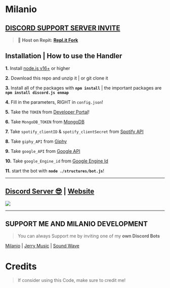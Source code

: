 # Milanio

## [**DISCORD SUPPORT SERVER INVITE**](https://dsc.gg/milanio.dev)
> 💪 **Host on Repit:** [**Repl.it Fork**](https://replit.com/@Zedro2742/Milanio)

## Installation | How to use the Handler

 **1.** Install [node.js v16+](https://nodejs.org/) or higher

 **2.** Download this repo and unzip it    |    or git clone it

 **3.** Install all of the packages with **`npm install`**     |  the important packages are   **`npm install discord.js enmap`**

 **4.** Fill in the parameters, RIGHT in `config.json`!

 **5.** Take the `TOKEN` from [Developer Portal](https://discord.com/developers/applications/)!

 **6.** Take `MongoDB_TOKEN` from [MongoDB](https://cloud.mongodb.com/)

 **7.** Take `spotify_clientID` & `spotify_clientSecret` from [Spotify API](https://developer.spotify.com/dashboard/)

 **8.** Take `giphy_API` from [Giphy](https://developers.giphy.com/dashboard)

**9.** Take `google_API` from [Google API](https://console.cloud.google.com/apis/credentials/key/)

**10.** Take `google_Engine_id` from [Google Engine Id](https://cse.google.com/cse/all) 

 **11.** start the bot with **`node ./structures/bot.js`**!
  
***

## [Discord Server 😎](https://dsc.gg/milanio.dev) | [Website](https://milaniodev.ml)
<a href="https://dsc.gg/milanio.dev"><img src="https://discord.com/api/guilds/825260113509351454/widget.png?style=banner2"></a>

***

## SUPPORT ME AND MILANIO DEVELOPMENT

> You can always Support me by inviting one of my **own Discord Bots**

[Milanio](https://dsc.gg/milanio) | [Jerry Music](https://dsc.gg/jerry.milanio) | [Sound Wave](https://dsc.gg/sound.milanio)

# Credits

> If consider using this Code, make sure to credit me!
